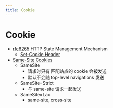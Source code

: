 ```yaml
---
title: Cookie
---
```


# Cookie

- [rfc6265](https://datatracker.ietf.org/doc/html/rfc6265)
  HTTP State Management Mechanism
  - [Set-Cookie Header](https://datatracker.ietf.org/doc/html/rfc6265#section-5.2)
- [Same-Site Cookies](https://datatracker.ietf.org/doc/html/draft-ietf-httpbis-cookie-same-site-00)
  - SameSite
    - 请求时只有 匹配站点的 cookie 会被发送
    - 默认不会随 top-level navigations 发送
  - SameSite=Strict
    - 与 same-site 请求一起发送
  - SameSite=Lax
    - same-site, cross-site
